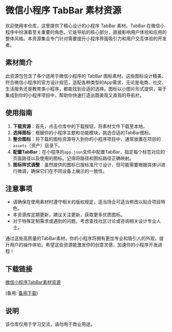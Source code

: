 # 微信小程序 TabBar 素材资源

欢迎使用本仓库，这里提供了精心设计的小程序 TabBar 素材。TabBar 在微信小程序中扮演着至关重要的角色，它是导航的核心部分，直接影响用户体验和应用的整体风格。本资源集合专门针对需要提升小程序界面吸引力和用户交互体验的开发者。

## 素材简介

此资源包包含了多个适用于微信小程序的 TabBar 图标素材。这些图标设计精美、符合微信小程序的官方设计规范，适配各种类型的App需求，无论是电商、社交、生活服务还是教育类小程序，都能找到合适的选择。图标以小图片形式提供，易于集成到你的小程序项目中，帮助你快速打造出既美观又直观的导航栏。

## 使用指南

1. **下载资源**：首先，点击仓库中的下载按钮，将素材文件下载至本地。
2. **选择图标**：根据你的小程序主题和功能模块，挑选合适的TabBar图标。
3. **整合图标**：将下载的图标资源导入到你的小程序项目中，通常放置在项目的`assets`（资产）目录下。
4. **配置TabBar**：在小程序的`app.json`文件中配置TabBar，指定每个标签对应的页面路径以及使用的图标。记得将路径和图标路径正确映射。
5. **图标样式调整**：虽然提供的图标已按标准尺寸设计，但可能需要根据具体UI进行微调，确保它们在不同设备上展示的一致性。

## 注意事项

- 请确保在使用素材时遵守相关的版权规定，适当场合可适当修改以贴合项目特色。
- 本资源库定期更新，建议关注更新，获取更多优质图标。
- 对于特殊定制需求或遇到的问题，考虑查找社区讨论或咨询相关设计专业人士。

通过这些高质量的TabBar素材，你的小程序将拥有更加专业和吸引人的外观，提升用户的操作体验。希望这些资源能激发你的创意灵感，加速你的小程序开发进程！

## 下载链接
[微信小程序TabBar素材资源](https://pan.quark.cn/s/9d5405ecd4d8) 

(备用: [备用下载](https://pan.baidu.com/s/1N-D_8fGly7p0OWuq0xPCkQ?pwd=1234))

## 说明

该仓库仅用于学习交流，请勿用于商业用途。
